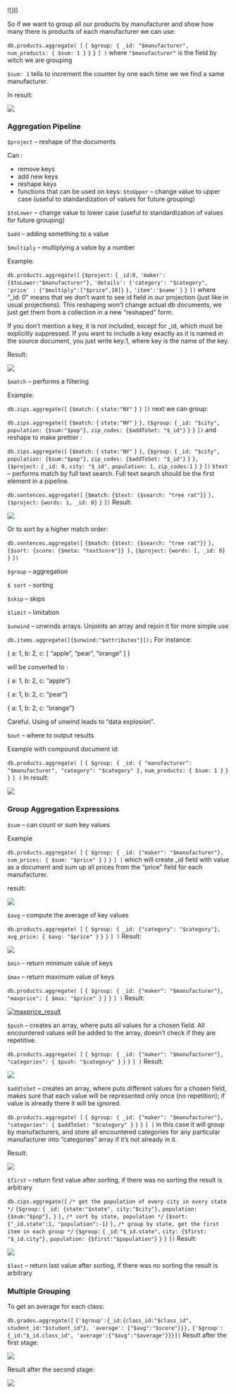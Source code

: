 <div>
 ![](<http://i.imgur.com/2tou8Jo.jpg>)

So if we want to group all our products by manufacturer and show how many there is products of each manufacturer we can use:

`
  db.products.aggregate( [
 ` `
  { $group: { _id: "$manufacturer",
 ` `
  num_products: { $sum: 1 }
 ` `
  }
 ` `
  }
 ` `
  ] )
 ` where `
   "$manufacturer"
  ` is the field by witch we are grouping

`
   $sum: 1
  ` tells to increment the counter by one each time we we find a same manufacturer.

In result:

![](<http://i.imgur.com/19mxvEC.png>)


### Aggregation Pipeline  ###

 `
   $project
  ` – reshape of the documents

Can :

*   remove keys
*   add new keys
*   reshape keys
*   functions that can be used on keys:
`
   $toUpper
  ` – change value to upper case (useful to standardization of values for future grouping)

`
   $toLower
  ` – change value to lower case (useful to standardization of values for future grouping)

`
   $add
  ` – adding something to a value

`
   $multiply
  ` – multiplying a value by a number

Example:

`
  db.products.aggregate([
 ` `
  {$project:
 ` `
  {
 ` `
  _id:0,
 ` `
  'maker': {$toLower:"$manufacturer"},
 ` `
  'details': {'category': "$category",
 ` `
  'price' : {"$multiply":["$price",10]}
 ` `
  },
 ` `
  'item':'$name'
 ` `
  }
 ` `
  }
 ` `
  ])
 ` where “_id: 0” means that we don’t want to see id field in our projection (just like in usual projections). This reshaping won’t change actual db documents, we just get them from a collection in a new “reshaped” form.

If you don’t mention a key, it is not included, except for _id, which must be explicitly suppressed. If you want to include a key exactly as it is named in the source document, you just write key:1, where key is the name of the key.

Result:

![](<https://i.imgur.com/bTsIsCv.png>)

`
   $match
  ` – performs a filtering

Example:

`
  db.zips.aggregate([
 ` `
  {$match:
 ` `
  {
 ` `
  state:"NY"
 ` `
  }
 ` `
  }
 ` `
  ])
 ` next we can group:

`
  db.zips.aggregate([
 ` `
  {$match:
 ` `
  {
 ` `
  state:"NY"
 ` `
  }
 ` `
  },
 ` `
  {$group:
 ` `
  {
 ` `
  _id: "$city",
 ` `
  population: {$sum:"$pop"},
 ` `
  zip_codes: {$addToSet: "$_id"}
 ` `
  }
 ` `
  }
 ` `
  ])
 ` and reshape to make prettier :

`
  db.zips.aggregate([
 ` `
  {$match:
 ` `
  {
 ` `
  state:"NY"
 ` `
  }
 ` `
  },
 ` `
  {$group:
 ` `
  {
 ` `
  _id: "$city",
 ` `
  population: {$sum:"$pop"},
 ` `
  zip_codes: {$addToSet: "$_id"}
 ` `
  }
 ` `
  },
 ` `
  {$project:
 ` `
  {
 ` `
  _id: 0,
 ` `
  city: "$_id",
 ` `
  population: 1,
 ` `
  zip_codes:1
 ` `
  }
 ` `
  }
 ` `
  ])
 ` `
   $text
  ` – performs match by full text search. Full text search should be the first element in a pipeline.

`
  db.sentences.aggregate([
 ` `
  {$match:
 ` `
  {$text: {$search: "tree rat"}}
 ` `
  },
 ` `
  {$project:
 ` `
  {words: 1, _id: 0}
 ` `
  }
 ` `
  ])
 ` Result:

![](<https://i.imgur.com/M5VFpQH.png>)

Or to sort by a higher match order:

`
  db.sentences.aggregate([
 ` `
  {$match:
 ` `
  {$text: {$search: "tree rat"}}
 ` `
  },
{$sort:
    {score: {$meta: "textScore"}}
},
 ` `
  {$project:
 ` `
  {words: 1, _id: 0}
 ` `
  }
 ` `
  ])
 `

`
   $group
  ` – aggregation

`
   $ sort
  ` – sorting

`
   $skip
  ` – skips

`
   $limit
  ` – limitation

`
   $unwind
  ` – unwinds arrays. Unjoints an array and rejoin it for more simple use

`
  db.items.aggregate([{$unwind:"$attributes"}]);
 ` For instance:

{ a: 1, b: 2, c: [ “apple”, “pear”, “orange” ] }

will be converted to :

{ a: 1, b: 2, c: “apple”}

{ a: 1, b: 2, c: “pear”}

{ a: 1, b: 2, c: “orange”}

Careful. Using of unwind leads to “data explosion”.

`
   $out
  ` – where to output results

Example with compound document id:

`
  db.products.aggregate( [
 ` `
  { $group: { _id: { "manufacturer": "$manufacturer",
                                             "category": "$category"
                                           },
 ` `
  num_products: { $sum: 1 }
 ` `
  }
 ` `
  }
 ` `
  ] )
 ` In result:

![](<https://i.imgur.com/xlYrDvO.png>)


### Group Aggregation Expressions  ###

 `
   $sum
  ` – can count or sum key values

Example

`
  db.products.aggregate( [
 ` `
  { $group: { _id: {"maker": "$manufacturer"},
 ` `
  sum_prices: { $sum: "$price" }
 ` `
  }
 ` `
  }
 ` `
  ] )
 ` which will create _id field with value as a document and sum up all prices from the “price” field for each manufacturer.

result:

![](<https://i.imgur.com/yInMbHc.png>)

`
   $avg
  ` – compute the average of key values

`
  db.products.aggregate( [
 ` `
  { $group: { _id: {"category": "$category"},
 ` `
  avg_price: { $avg: "$price" }
 ` `
  }
 ` `
  }
 ` `
  ] )
 ` Result:

![](<https://i.imgur.com/XAVwn3v.png>)

`
   $min
  ` – return minimum value of keys

`
   $max
  ` – return maximum value of keys

`
  db.products.aggregate( [
 ` `
  { $group: { _id: {"maker": "$manufacturer"},
 ` `
  "maxprice": { $max: "$price" }
 ` `
  }
 ` `
  }
 ` `
  ] )
 ` Result:

[![maxprice_result](<http://163.172.186.144/wp-content/uploads/2016/11/maxprice_result.png>)](<http://163.172.186.144/articles/mongodb-aggregation/maxprice_result/>)

`
   $push
  ` – creates an array, where puts all values for a chosen field. All encountered values will be added to the array, doesn’t check if they are repetitive.

`
  db.products.aggregate( [
 ` `
  { $group: { _id: {"maker": "$manufacturer"},
 ` `
  "categories": { $push: "$category" }
 ` `
  }
 ` `
  }
 ` `
  ] )
 ` Result:

![](<https://i.imgur.com/Hr0QK6H.png>)

`
   $addtoSet
  ` – creates an array, where puts different values for a chosen field, makes sure that each value will be represented only once (no repetition); if value is already there it will be ignored.

`
  db.products.aggregate( [
 ` `
  { $group: { _id: {"maker": "$manufacturer"},
 ` `
  "categories": { $addToSet: "$category" }
 ` `
  }
 ` `
  }
 ` `
  ] )
 ` in this case it will group by manufacturers, and store all encountered categories for any particular manufacturer into “categories” array if it’s not already in it.

Result:

![](<https://i.imgur.com/V2fF5kF.png>)

`
   $first
  ` – return first value after sorting, if there was no sorting the result is arbitrary

`
  db.zips.aggregate([
 ` `
  /* get the population of every city in every state */
 ` `
  {$group:
 ` `
  {
 ` `
  _id: {state:"$state", city:"$city"},
 ` `
  population: {$sum:"$pop"},
 ` `
  }
 ` `
  },
 ` `
  /* sort by state, population */
 ` `
  {$sort:
 ` `
  {"_id.state":1, "population":-1}
 ` `
  },
 ` `
  /* group by state, get the first item in each group */
 ` `
  {$group:
 ` `
  {
 ` `
  _id:"$_id.state",
 ` `
  city: {$first: "$_id.city"},
 ` `
  population: {$first:"$population"}
 ` `
  }
 ` `
  }
 ` `
  ])
 ` Result:

![](<https://i.imgur.com/qh0E94p.png>)

`
   $last
  ` – return last value after sorting, if there was no sorting the result is arbitrary


### Multiple Grouping  ###

 To get an average for each class:

`
  db.grades.aggregate([
 ` `
  {'$group':{_id:{class_id:"$class_id", student_id:"$student_id"}, 'average': {"$avg":"$score"}}},
 ` `
  {'$group':{_id:"$_id.class_id", 'average':{"$avg":"$average"}}}])
 ` Result after the first stage:

![](<https://i.imgur.com/C10fqbI.png>)

Result after the second stage:

![](<https://i.imgur.com/yNdWfFC.png>)

</div>
